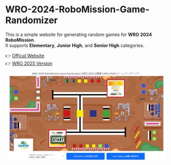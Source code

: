 # WRO-2024-RoboMission-Game-Randomizer

This is a simple website for generating random games for **WRO 2024 RoboMission**.  
It supports **Elementary**, **Junior High**, and **Senior High** categories.

👉 [Offical Website](https://dev.ofdl.tw/wro/)  
👉 [WRO 2025 Version](https://github.com/ting-tw/WRO-2025-RoboMission-Game-Randomizer/)

![preview](./preview.png)
